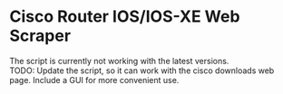 # Cisco Router IOS/IOS-XE Web Scraper

The script is currently not working with the latest versions.  
TODO: Update the script, so it can work with the cisco downloads web page. Include a GUI for more convenient use.